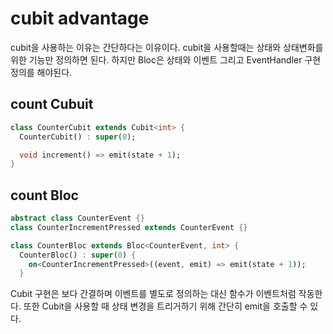 # cubit advantage

cubit을 사용하는 이유는 간단하다는 이유이다. cubit을 사용할때는 상태와 상태변화를 위한 기능만 정의하면 된다.
하지만 Bloc은 상태와 이벤트 그리고 EventHandler 구현 정의를 해야된다. 

## count Cubuit
```dart
class CounterCubit extends Cubit<int> {
  CounterCubit() : super(0);

  void increment() => emit(state + 1);
}
```

## count Bloc
```dart
abstract class CounterEvent {}
class CounterIncrementPressed extends CounterEvent {}

class CounterBloc extends Bloc<CounterEvent, int> {
  CounterBloc() : super(0) {
    on<CounterIncrementPressed>((event, emit) => emit(state + 1));
  }
```
Cubit 구현은 보다 간결하며 이벤트를 별도로 정의하는 대신 함수가 이벤트처럼 작동한다. 또한 Cubit을 사용할 때 상태 변경을 트리거하기 위해 간단히 emit을 호출할 수 있다.